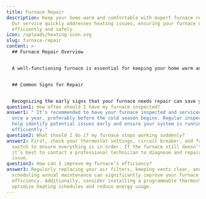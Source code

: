 ```yaml
---
title: Furnace Repair
description: Keep your home warm and comfortable with expert furnace repairs.
  Our service quickly addresses heating issues, ensuring your furnace operates
  efficiently and safely.
icon: /uploads/heating-icon.svg
slug: furnace-repair
content: >-
  ## Furnace Repair Overview


  A well-functioning furnace is essential for keeping your home warm and comfortable during the colder months. Regular maintenance and timely repairs are crucial to ensure your furnace operates efficiently and safely. Whether your furnace is making strange noises, failing to heat your home adequately, or cycling on and off frequently, addressing these issues promptly can prevent more significant problems down the line. Our furnace repair service focuses on diagnosing and fixing any issues quickly, restoring your heating system to peak performance and ensuring your home stays cozy and warm.


  ## Common Signs for Repair


  Recognizing the early signs that your furnace needs repair can save you from a complete breakdown when you need heat the most. If you notice uneven heating throughout your home or your furnace is blowing cold air, it’s a clear indication that something is wrong. Strange noises like banging, rattling, or squealing coming from your furnace often signal mechanical issues that require immediate attention. Another sign to watch for is an unexplained increase in your energy bills, which could indicate that your furnace is working harder than it should due to underlying issues. Addressing these signs early can prevent more extensive damage and keep your furnace running smoothly.
question1: How often should I have my furnace inspected?
answer1: " It’s recommended to have your furnace inspected and serviced at least
  once a year, preferably before the cold season begins. Regular inspections
  help identify potential issues early and ensure your system is running
  efficiently."
question2: What should I do if my furnace stops working suddenly?
answer2: First, check your thermostat settings, circuit breaker, and furnace
  switch to ensure everything is in order. If the furnace still doesn’t work,
  it’s best to contact a professional technician to diagnose and repair the
  issue.
question3: How can I improve my furnace’s efficiency?
answer3: Regularly replacing your air filters, keeping vents clear, and
  scheduling annual maintenance can significantly improve your furnace’s
  efficiency. Additionally, consider installing a programmable thermostat to
  optimize heating schedules and reduce energy usage.
---
```

